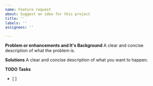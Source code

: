 ```yaml
---
name: Feature request
about: Suggest an idea for this project
title: ''
labels: ''
assignees: ''

---
```


**Problem or enhancements and It's Background**
A clear and concise description of what the problem is. 

**Solutions**
A clear and concise description of what you want to happen.

**TODO Tasks**
- [ ]
